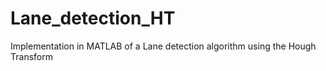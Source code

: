 # Lane_detection_HT
Implementation in MATLAB of a Lane detection algorithm using the Hough Transform
